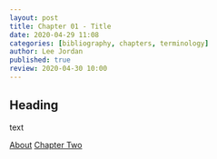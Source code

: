 ```yaml
---
layout: post
title: Chapter 01 - Title
date: 2020-04-29 11:08
categories: [bibliography, chapters, terminology]
author: Lee Jordan
published: true
review: 2020-04-30 10:00
---
```


<h2>Heading</h2>

text

<div class="pagination">
    <a class="pagination-item older" href="https://therapy.geraldleejordan.com/about/">About</a>
      <a class="pagination-item newer" href="https://therapy.geraldleejordan.com/chapter-02/">Chapter Two</a>
</div>
